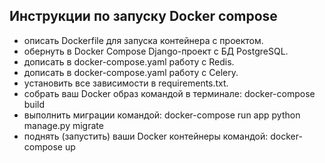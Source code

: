 


## Инструкции по запуску Docker compose
- описать Dockerfile для запуска контейнера с проектом.
- обернуть в Docker Compose Django-проект с БД PostgreSQL.
- дописать в docker-compose.yaml работу с Redis.
- дописать в docker-compose.yaml работу с Celery.
- установить все зависимости в requirements.txt.
- собрать ваш Docker образ командой в терминале: docker-compose build
- выполнить миграции командой: docker-compose run app python manage.py migrate
- поднять (запустить) ваши Docker контейнеры командой:  docker-compose up



